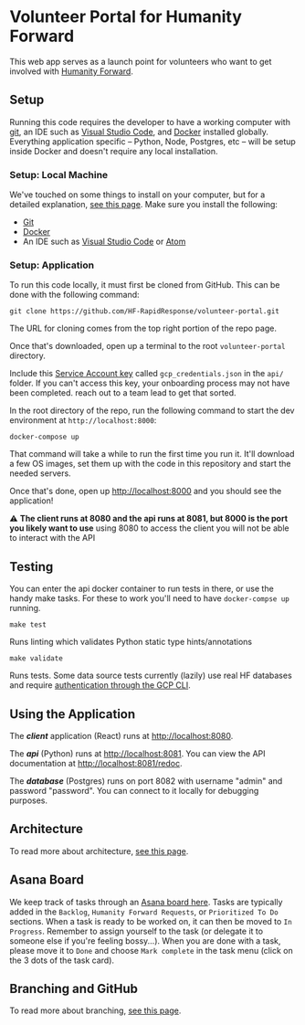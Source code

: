 # Volunteer Portal for Humanity Forward

This web app serves as a launch point for volunteers who want to get involved with [Humanity Forward](https://movehumanityforward.com/).

## Setup

Running this code requires the developer to have a working computer with [git](https://git-scm.com/downloads), an IDE such as [Visual Studio Code](https://code.visualstudio.com/), and [Docker](https://www.docker.com/) installed globally. Everything application specific – Python, Node, Postgres, etc – will be setup inside Docker and doesn't require any local installation.

### Setup: Local Machine

We've touched on some things to install on your computer, but for a detailed explanation, [see this page](/docs/setup.md). Make sure you install the following:

* [Git](https://git-scm.com/downloads)
* [Docker](https://www.docker.com/)
* An IDE such as [Visual Studio Code](https://code.visualstudio.com/) or [Atom](https://atom.io/)

### Setup: Application

To run this code locally, it must first be cloned from GitHub. This can be done with the following command:

`git clone https://github.com/HF-RapidResponse/volunteer-portal.git`

The URL for cloning comes from the top right portion of the repo page.

Once that's downloaded, open up a terminal to the root `volunteer-portal` directory.

Include this [Service Account key](https://storage.cloud.google.com/humanity-forward-infra/gcp_credentials.json) called `gcp_credentials.json` in the `api/` folder. If you can't access this key, your onboarding process may not have been completed. reach out to a team lead to get that sorted.

In the root directory of the repo, run the following command to start the dev environment at `http://localhost:8000`:

`docker-compose up`

That command will take a while to run the first time you run it. It'll download a few OS images, set them up with the code in this repository and start the needed servers.

Once that's done, open up [http://localhost:8000](http://localhost:8000) and you should see the application!

:warning: **The client runs at 8080 and the api runs at 8081, but 8000 is the port you likely want to use** using 8080 to access the client you will not be able to interact with the API

## Testing

You can enter the api docker container to run tests in there, or use the handy make tasks. For these to work you'll need to have `docker-compse up` running.

`make test`

Runs linting which validates Python static type hints/annotations

`make validate`

Runs tests. Some data source tests currently (lazily) use real HF databases and require [authentication through the GCP CLI](https://cloud.google.com/sdk/docs/authorizing#authorizing_with_a_user_account).


## Using the Application

The ***client*** application (React) runs at [http://localhost:8080](http://localhost:8080).

The ***api*** (Python) runs at [http://localhost:8081](http://localhost:8081). You can view the API documentation at [http://localhost:8081/redoc](http://localhost:8081/redoc).

The ***database*** (Postgres) runs on port 8082 with username "admin" and password "password". You can connect to it locally for debugging purposes.

## Architecture

To read more about architecture, [see this page](/docs/architecture.md).

## Asana Board

We keep track of tasks through an [Asana board here](https://app.asana.com/0/1196959085120745/board). Tasks are typically added in the `Backlog`, `Humanity Forward Requests`, or `Prioritized To Do` sections. When a task is ready to be worked on, it can then be moved to `In Progress`. Remember to assign yourself to the task (or delegate it to someone else if you're feeling bossy...). When you are done with a task, please move it to `Done` and choose `Mark complete` in the task menu (click on the 3 dots of the task card).

## Branching and GitHub

To read more about branching, [see this page](/docs/branching.md).
